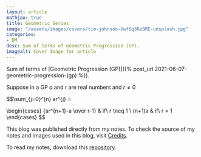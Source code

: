 ```yaml
---
layout: article
mathjax: true
title: Geometric Series
image: "/assets/images/covers/tim-johnson-Vwf8q3RzBRE-unsplash.jpg"
categories:
- DM
desc: Sum of terms of Geometric Progression (GP). 
imagealt: Cover Image for article
---
```


Sum of terms of [Geometric Progression (GP)]({% post_url 2021-06-07-geometric-progression-(gp) %}).

Suppose in a GP $a$ and $r$ are real numbers and $r \neq 0$
































































































































































































































































































































































































$$\sum_{j=0}^{n} ar^{j} = 
































































































































































































































































































































































































\begin{cases} 
      {ar^{n+1}-a \over r-1} & if\ r \neq 1 \\
      (n+1)a & if\ r = 1
   \end{cases}
$$

































































































































































































































































































































































































This blog was published directly from my notes.
To check the source of my notes and images used in this blog, visit <a href="/credits.html" target="_blank">Credits</a>.

To read my notes, download this <a href="https://github.com/bovem/CS" target="blank">repository</a>.